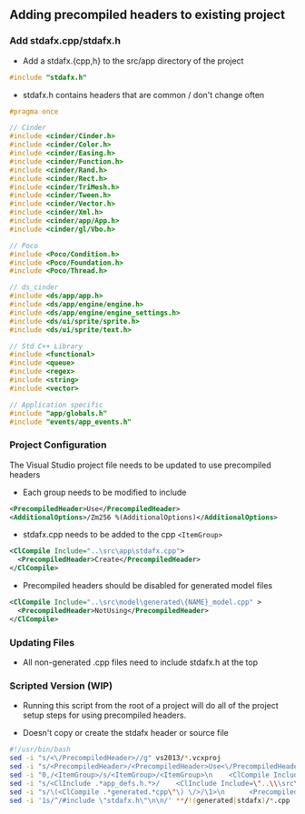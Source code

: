 ## Adding precompiled headers to existing project

### Add stdafx.cpp/stdafx.h

* Add a stdafx.{cpp,h} to the src/app directory of the project

```c++
#include "stdafx.h"
```

* stdafx.h contains headers that are common / don't change often

```c++
#pragma once

// Cinder
#include <cinder/Cinder.h>
#include <cinder/Color.h>
#include <cinder/Easing.h>
#include <cinder/Function.h>
#include <cinder/Rand.h>
#include <cinder/Rect.h>
#include <cinder/TriMesh.h>
#include <cinder/Tween.h>
#include <cinder/Vector.h>
#include <cinder/Xml.h>
#include <cinder/app/App.h>
#include <cinder/gl/Vbo.h>

// Poco
#include <Poco/Condition.h>
#include <Poco/Foundation.h>
#include <Poco/Thread.h>

// ds_cinder
#include <ds/app/app.h>
#include <ds/app/engine/engine.h>
#include <ds/app/engine/engine_settings.h>
#include <ds/ui/sprite/sprite.h>
#include <ds/ui/sprite/text.h>

// Std C++ Library
#include <functional>
#include <queue>
#include <regex>
#include <string>
#include <vector>

// Application specific
#include "app/globals.h"
#include "events/app_events.h"
```

### Project Configuration

The Visual Studio project file needs to be updated to use precompiled headers

* Each <ClCompile> group needs to be modified to include
```xml
<PrecompiledHeader>Use</PrecompiledHeader>
<AdditionalOptions>/Zm256 %(AdditionalOptions)</AdditionalOptions>
```

* stdafx.cpp needs to be added to the cpp `<ItemGroup>`
```xml
<ClCompile Include="..\src\app\stdafx.cpp">
  <PrecompiledHeader>Create</PrecompiledHeader>
</ClCompile>
```

* Precompiled headers should be disabled for generated model files
```xml
<ClCompile Include="..\src\model\generated\{NAME}_model.cpp" >
  <PrecompiledHeader>NotUsing</PrecompiledHeader>
</ClCompile>
```

### Updating Files

* All non-generated .cpp files need to include stdafx.h at the top


### Scripted Version (WIP)

* Running this script from the root of a project will do all of the project
    setup steps for using precompiled headers.

* Doesn't copy or create the stdafx header or source file

```bash
#!/usr/bin/bash
sed -i "s/<\/PrecompiledHeader>//g" vs2013/*.vcxproj
sed -i "s/<PrecompiledHeader>/<PrecompiledHeader>Use<\/PrecompiledHeader>\n<AdditionalOptions>\/Zm256 %(AdditionalOptions)<\/AdditionalOptions>/g" vs2013/*.vcxproj
sed -i "0,/<ItemGroup>/s/<ItemGroup>/<ItemGroup>\n    <ClCompile Include=\"..\\\src\\\app\\\stdafx.cpp\">\n      <PrecompiledHeader>Create<\/PrecompiledHeader>\n    <\/ClCompile>/" vs2013/*.vcxproj
sed -i "s/<ClInclude .*app_defs.h.*>/    <ClInclude Include=\"..\\\src\\\app\\\stdafx.h\" \/>\n    \0/" vs2013/*.vcxproj
sed -i "s/\(<ClCompile .*generated.*cpp\"\) \/>/\1>\n      <PrecompiledHeader>NotUsing<\/PrecompiledHeader>\n    <\/ClCompile>/g" vs2013/*.vcxproj
sed -i '1s/^/#include \"stdafx.h\"\n\n/' **/!(generated|stdafx)/*.cpp
```
